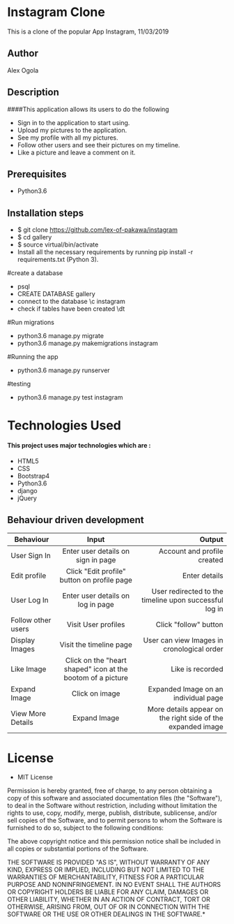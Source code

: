 # Instagram Clone

This is a clone of the popular App Instagram, 11/03/2019

## Author

Alex Ogola

## Description

####This application allows its users to do the following

* Sign in to the application to start using.
* Upload my pictures to the application.
* See my profile with all my pictures.
* Follow other users and see their pictures on my timeline.
* Like a picture and leave a comment on it.


## Prerequisites
* Python3.6

## Installation steps
* $ git clone https://github.com/lex-of-pakawa/instagram
* $ cd gallery
* $ source virtual/bin/activate
* Install all the necessary requirements by running pip install -r requirements.txt (Python 3).

#create a database

* psql
* CREATE DATABASE gallery
* connect to the database \c instagram
* check if tables have been created \dt

#Run migrations

* python3.6 manage.py migrate
* python3.6 manage.py makemigrations instagram

#Running the app

* python3.6 manage.py runserver

#testing

* python3.6 manage.py test instagram


# Technologies Used

#### This project uses major technologies which are :
* HTML5
* CSS
* Bootstrap4
* Python3.6
* django
* jQuery

## Behaviour driven development
| Behaviour   |      Input     |  Output |
|----------|:-------------:|------:|
| User Sign In | Enter user details on sign in page |   Account and profile created |
| Edit profile | Click "Edit profile" button on profile page |   Enter details |
| User Log In | Enter user details on log in page |   User redirected to the timeline upon successful log in |
| Follow other users | Visit User profiles |   Click "follow" button |
| Display Images | Visit the timeline page |   User can view Images in cronological order |
| Like Image | Click on the "heart shaped" icon at the bootom of a picture |   Like is recorded |
| Expand Image | Click on image |   Expanded Image on an individual page |
| View More Details | Expand Image |  More details appear on the right side of the expanded image |


# License

* MIT License


Permission is hereby granted, free of charge, to any person obtaining a copy
of this software and associated documentation files (the "Software"), to deal
in the Software without restriction, including without limitation the rights
to use, copy, modify, merge, publish, distribute, sublicense, and/or sell
copies of the Software, and to permit persons to whom the Software is
furnished to do so, subject to the following conditions:

The above copyright notice and this permission notice shall be included in all
copies or substantial portions of the Software.

THE SOFTWARE IS PROVIDED "AS IS", WITHOUT WARRANTY OF ANY KIND, EXPRESS OR
IMPLIED, INCLUDING BUT NOT LIMITED TO THE WARRANTIES OF MERCHANTABILITY,
FITNESS FOR A PARTICULAR PURPOSE AND NONINFRINGEMENT. IN NO EVENT SHALL THE
AUTHORS OR COPYRIGHT HOLDERS BE LIABLE FOR ANY CLAIM, DAMAGES OR OTHER
LIABILITY, WHETHER IN AN ACTION OF CONTRACT, TORT OR OTHERWISE, ARISING FROM,
OUT OF OR IN CONNECTION WITH THE SOFTWARE OR THE USE OR OTHER DEALINGS IN THE
SOFTWARE.*
